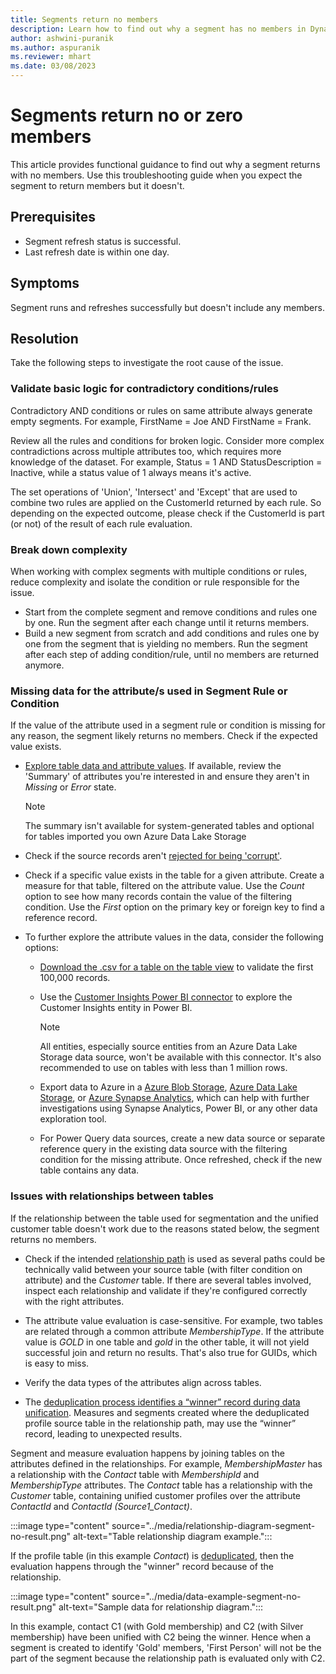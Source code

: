 ```yaml
---
title: Segments return no members
description: Learn how to find out why a segment has no members in Dynamics 365 Customer Insights.
author: ashwini-puranik
ms.author: aspuranik
ms.reviewer: mhart
ms.date: 03/08/2023
---
```


# Segments return no or zero members

This article provides functional guidance to find out why a segment returns with no members. Use this troubleshooting guide when you expect the segment to return members but it doesn't.

## Prerequisites

- Segment refresh status is successful.
- Last refresh date is within one day.

## Symptoms

Segment runs and refreshes successfully but doesn't include any members.

## Resolution

Take the following steps to investigate the root cause of the issue.

### Validate basic logic for contradictory conditions/rules

Contradictory AND conditions or rules on same attribute always generate empty segments. For example, FirstName = Joe AND FirstName = Frank.

Review all the rules and conditions for broken logic. Consider more complex contradictions across multiple attributes too, which requires more knowledge of the dataset. For example, Status = 1 AND StatusDescription = Inactive, while a status value of 1 always means it's active.

The set operations of 'Union', 'Intersect' and 'Except' that are used to combine two rules are applied on the CustomerId returned by each rule. So depending on the expected outcome, please check if the CustomerId is part (or not) of the result of each rule evaluation. 

### Break down complexity

When working with complex segments with multiple conditions or rules, reduce complexity and isolate the condition or rule responsible for the issue.

- Start from the complete segment and remove conditions and rules one by one. Run the segment after each change until it returns members.
- Build a new segment from scratch and add conditions and rules one by one from the segment that is yielding no members. Run the segment after each step of adding condition/rule, until no members are returned anymore.


### Missing data for the attribute/s used in Segment Rule or Condition

If the value of the attribute used in a segment rule or condition is missing for any reason, the segment likely returns no members. Check if the expected value exists.

- [Explore table data and attribute values](/dynamics365/customer-insights/entities#explore-a-specific-entitys-data). If available, review the 'Summary' of attributes you're interested in and ensure they aren't in *Missing* or *Error* state.

  > [!NOTE]
  > The summary isn't available for system-generated tables and optional for tables imported you own Azure Data Lake Storage

- Check if the source records aren't [rejected for being 'corrupt'](/dynamics365/customer-insights/data-sources#corrupt-data-sources).

- Check if a specific value exists in the table for a given attribute. Create a measure for that table, filtered on the attribute value. Use the *Count* option to see how many records contain the value of the filtering condition. Use the *First* option on the primary key or foreign key to find a reference record.

- To further explore the attribute values in the data, consider the following options:

  - [Download the .csv for a table on the table view](/dynamics365/customer-insights/entities) to validate the first 100,000 records.

  - Use the [Customer Insights Power BI connector](/dynamics365/customer-insights/export-power-bi) to explore the Customer Insights entity in Power BI.

    > [!NOTE]
    > All entities, especially source entities from an Azure Data Lake Storage data source, won't be available with this connector. It's also recommended to use on tables with less than 1 million rows.

  - Export data to Azure in a [Azure Blob Storage](/dynamics365/customer-insights/export-azure-blob-storage), [Azure Data Lake Storage](/dynamics365/customer-insights/export-azure-data-lake-storage-gen2), or [Azure Synapse Analytics](/dynamics365/customer-insights/export-azure-synapse-analytics), which can help with further investigations using Synapse Analytics, Power BI, or any other data exploration tool.

  - For Power Query data sources, create a new data source or separate reference query in the existing data source with the filtering condition for the missing attribute. Once refreshed, check if the new table contains any data.

### Issues with relationships between tables

If the relationship between the table used for segmentation and the unified customer table doesn't work due to the reasons stated below, the segment returns no members.

- Check if the intended [relationship path](/dynamics365/customer-insights/relationships#relationship-paths) is used as several paths could be technically valid between your source table (with filter condition on attribute) and the *Customer* table. If there are several tables involved, inspect each relationship and validate if they're configured correctly with the right attributes.

- The attribute value evaluation is case-sensitive. For example, two tables are related through a common attribute *MembershipType*. If the attribute value is *GOLD* in one table and *gold* in the other table, it will not yield successful join and return no results. That's also true for GUIDs, which is easy to miss.

- Verify the data types of the attributes align across tables.

- The [deduplication process identifies a “winner” record during data unification](/dynamics365/customer-insights/review-unification#verify-output-entities-from-data-unification). Measures and segments created where the deduplicated profile source table in the relationship path, may use the “winner” record, leading to unexpected results.

Segment and measure evaluation happens by joining tables on the attributes defined in the relationships. For example, *MembershipMaster* has a relationship with the *Contact* table with *MembershipId* and *MembershipType* attributes. The *Contact* table has a relationship with the *Customer* table, containing unified customer profiles over the attribute *ContactId* and *ContactId (Source1_Contact)*.

:::image type="content" source="../media/relationship-diagram-segment-no-result.png" alt-text="Table relationship diagram example.":::

If the profile table (in this example *Contact*) is [deduplicated](/dynamics365/customer-insights/remove-duplicates), then the evaluation happens through the "winner" record because of the relationship.

:::image type="content" source="../media/data-example-segment-no-result.png" alt-text="Sample data for relationship diagram.":::

In this example, contact C1 (with Gold membership) and C2 (with Silver membership) have been unified with C2 being the winner. Hence when a segment is created to identify 'Gold' members, 'First Person' will not be the part of the segment because the relationship path is evaluated only with C2.
